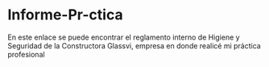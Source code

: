 # Informe-Pr-ctica
En este enlace se puede encontrar el reglamento interno de Higiene y Seguridad de la Constructora Glassvi, empresa en donde realicé mi práctica profesional
